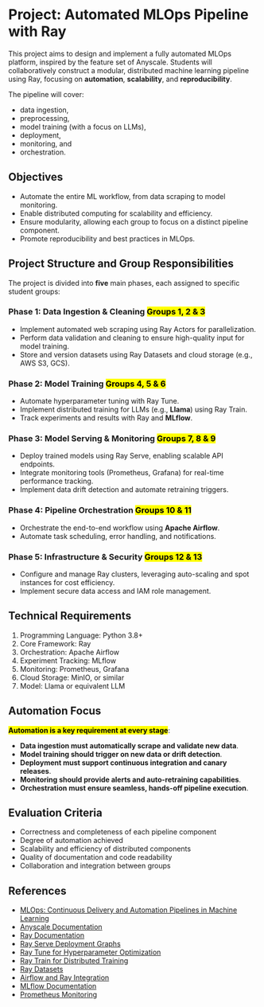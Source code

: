 # Project: Automated MLOps Pipeline with Ray

This project aims to design and implement a fully automated MLOps platform, inspired by the feature set of Anyscale. Students will collaboratively construct a modular, distributed machine learning pipeline using Ray, focusing on **automation**, **scalability**, and **reproducibility**. 

The pipeline will cover:

- data ingestion,
- preprocessing,
- model training (with a focus on LLMs),
- deployment,
- monitoring, and
- orchestration.

## Objectives

- Automate the entire ML workflow, from data scraping to model monitoring.
- Enable distributed computing for scalability and efficiency.
- Ensure modularity, allowing each group to focus on a distinct pipeline component.
- Promote reproducibility and best practices in MLOps.

## Project Structure and Group Responsibilities

The project is divided into **five** main phases, each assigned to specific student groups:

### Phase 1: Data Ingestion & Cleaning <mark>Groups 1, 2 & 3</mark>

- Implement automated web scraping using Ray Actors for parallelization.
- Perform data validation and cleaning to ensure high-quality input for model training.
- Store and version datasets using Ray Datasets and cloud storage (e.g., AWS S3, GCS).

### Phase 2: Model Training <mark>Groups 4, 5 & 6</mark>

- Automate hyperparameter tuning with Ray Tune.
- Implement distributed training for LLMs (e.g., **Llama**) using Ray Train.
- Track experiments and results with Ray and **MLflow**.

### Phase 3: Model Serving & Monitoring <mark>Groups 7, 8 & 9</mark>

- Deploy trained models using Ray Serve, enabling scalable API endpoints.
- Integrate monitoring tools (Prometheus, Grafana) for real-time performance tracking.
- Implement data drift detection and automate retraining triggers.

### Phase 4: Pipeline Orchestration <mark>Groups 10 & 11</mark>

- Orchestrate the end-to-end workflow using **Apache Airflow**.
- Automate task scheduling, error handling, and notifications.

### Phase 5: Infrastructure & Security <mark>Groups 12 & 13</mark>

- Configure and manage Ray clusters, leveraging auto-scaling and spot instances for cost efficiency.
- Implement secure data access and IAM role management.

## Technical Requirements

1. Programming Language: Python 3.8+
2. Core Framework: Ray
3. Orchestration: Apache Airflow
4. Experiment Tracking: MLflow
5. Monitoring: Prometheus, Grafana
6. Cloud Storage: MinIO, or similar
7. Model: Llama or equivalent LLM

## Automation Focus

<mark>**Automation is a key requirement at every stage**</mark>:

- **Data ingestion must automatically scrape and validate new data**.
- **Model training should trigger on new data or drift detection**.
- **Deployment must support continuous integration and canary releases**.
- **Monitoring should provide alerts and auto-retraining capabilities**.
- **Orchestration must ensure seamless, hands-off pipeline execution**.

## Evaluation Criteria

- Correctness and completeness of each pipeline component
- Degree of automation achieved
- Scalability and efficiency of distributed components
- Quality of documentation and code readability
- Collaboration and integration between groups

## References

- [MLOps: Continuous Delivery and Automation Pipelines in Machine Learning](https://ml-ops.org/)
- [Anyscale Documentation](https://docs.anyscale.com/)
- [Ray Documentation](https://docs.ray.io/en/latest/)
- [Ray Serve Deployment Graphs](https://docs.ray.io/en/latest/serve/production-guide.html#deployment-graphs)
- [Ray Tune for Hyperparameter Optimization](https://docs.ray.io/en/latest/tune/index.html)
- [Ray Train for Distributed Training](https://docs.ray.io/en/latest/train/index.html)
- [Ray Datasets](https://docs.ray.io/en/latest/data/dataset.html)
- [Airflow and Ray Integration](https://docs.anyscale.com/reference/integrations/airflow)
- [MLflow Documentation](https://mlflow.org/docs/latest/index.html)
- [Prometheus Monitoring](https://prometheus.io/docs/introduction/overview/)
